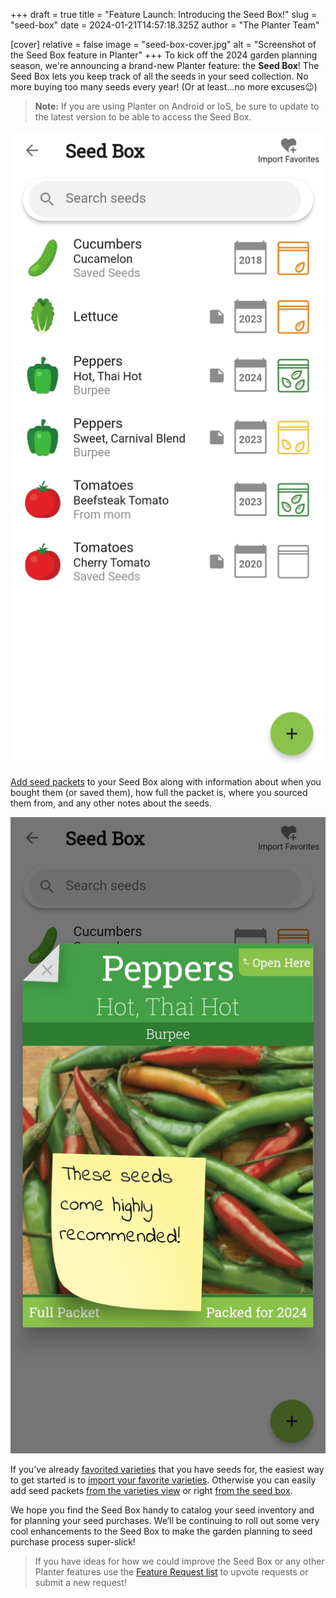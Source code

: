 +++
draft = true
title = "Feature Launch: Introducing the Seed Box!"
slug = "seed-box"
date = 2024-01-21T14:57:18.325Z
author = "The Planter Team"

[cover]
relative = false
image = "seed-box-cover.jpg"
alt = "Screenshot of the Seed Box feature in Planter"
+++
To kick off the 2024 garden planning season, we're announcing a brand-new Planter feature: the **Seed Box**! The Seed Box lets you keep track of all the seeds in your seed collection. No more buying too many seeds every year! (Or at least…no more excuses😉)

> **Note:** If you are using Planter on Android or IoS, be sure to update to the latest version to be able to access the Seed Box.

![Screenshot of the Seed Box feature in Planter](seed-box.jpg)

[Add seed packets](https://info.planter.garden/track-seeds/how-to-add/) to your Seed Box along with information about when you bought them (or saved them), how full the packet is, where you sourced them from, and any other notes about the seeds.

![Screenshot of a seed packet in the Seed Box](seed-packet.jpg)

If you’ve already [favorited varieties](https://info.planter.garden/plant-information/favorite-varieties/) that you have seeds for, the easiest way to get started is to [import your favorite varieties](https://info.planter.garden/track-seeds/how-to-add/#import-favorites). Otherwise you can easily add seed packets [from the varieties view](https://info.planter.garden/track-seeds/how-to-add/#from-the-varieties-view) or right [from the seed box](https://info.planter.garden/track-seeds/how-to-add/#from-the-seed-box).

We hope you find the Seed Box handy to catalog your seed inventory and for planning your seed purchases. We’ll be continuing to roll out some very cool enhancements to the Seed Box to make the garden planning to seed purchase process super-slick!

> If you have ideas for how we could improve the Seed Box or any other Planter features use the [Feature Request list](https://planter.garden/requests) to upvote requests or submit a new request!